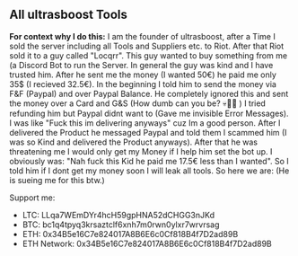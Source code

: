 ## All ultrasboost Tools

**For context why I do this:**
I am the founder of ultrasboost, after a Time I sold the server including all Tools and Suppliers etc. to Riot. After that Riot sold it to a guy called "Locqrr". 
This guy wanted to buy something from me (a Discord Bot to run the Server. In general the guy was kind and I have trusted him. After he sent me the money (I wanted 50€) he paid me only 35$ (I recieved 32.5€).
In the beginning I told him to send the money via F&F (Paypal) and over Paypal Balance. He completely ignored this and sent the money over a Card and G&S (How dumb can you be? 💀🙏😭 )
I tried refunding him but Paypal didnt want to (Gave me invisible Error Messages). I was like "Fuck this im delivering anyways" cuz Im a good person.
After I delivered the Product he messaged Paypal and told them I scammed him (I was so Kind and delivered the Product anyways).
After that he was threatening me I would only get my Money if I help him set the bot up. I obviously was: "Nah fuck this Kid he paid me 17.5€ less than I wanted".
So I told him if I dont get my money soon I will leak all tools. So here we are:
(He is sueing me for this btw.)


Support me:
- LTC: LLqa7WEmDYr4hcH59gpHNA52dCHGG3nJKd
- BTC: bc1q4tpyq3krsaztclf6xnh7m0rwn0ylxr7wrvrsag
- ETH: 0x34B5e16C7e824017A8B6E6c0Cf818B4f7D2ad89B
- ETH Network: 0x34B5e16C7e824017A8B6E6c0Cf818B4f7D2ad89B
